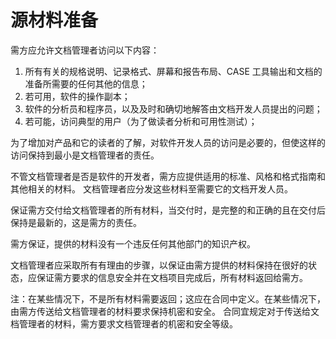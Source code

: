 # 源材料准备

需方应允许文档管理者访问以下内容：

1. 所有有关的规格说明、记录格式、屏幕和报告布局、CASE 工具输出和文档的准备所需要的任何其他的信息；
2. 若可用，软件的操作副本；
3. 软件的分析员和程序员，以及及时和确切地解答由文档开发人员提出的问题；
4. 若可能，访问典型的用户（为了做读者分析和可用性测试）；

为了增加对产品和它的读者的了解，对软件开发人员的访问是必要的，但使这样的访问保持到最小是文档管理者的责任。

不管文档管理者是否是软件的开发者，需方应提供适用的标准、风格和格式指南和其他相关的材料。
文档管理者应分发这些材料至需要它的文档开发人员。

保证需方交付给文档管理者的所有材料，当交付时，是完整的和正确的且在交付后保持是最新的，这是需方的责任。

需方保证，提供的材料没有一个违反任何其他部门的知识产权。

文档管理者应采取所有有理由的步骤，以保证由需方提供的材料保持在很好的状态，应保证需方要求的信息安全并在文档项目完成后，所有材料返回给需方。

注：在某些情况下，不是所有材料需要返回；这应在合同中定义。在某些情况下，由需方传送给文档管理者的材料要求保持机密和安全。
合同宜规定对于传送给文档管理者的材料，需方要求文档管理者的机密和安全等级。